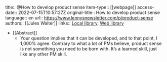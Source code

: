 title:: @How to develop product sense
item-type:: [[webpage]]
access-date:: 2022-07-15T10:57:27Z
original-title:: How to develop product sense
language:: en
url:: https://www.lennysnewsletter.com/p/product-sense
authors:: [[Jules Walter]]
links:: [Local library](zotero://select/library/items/Y5Z3QTQ7), [Web library](https://www.zotero.org/users/6520516/items/Y5Z3QTQ7)

- [[Abstract]]
	- Your question implies that it can be developed, and to that point, I 1,000% agree. Contrary to what a lot of PMs believe, product sense is not something you need to be born with. It’s a learned skill, just like any other PM skill.